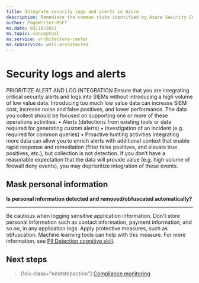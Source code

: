 ```yaml
---
title: Integrate security logs and alerts in Azure
description: Remediate the common risks identified by Azure Security Center.
author: PageWriter-MSFT
ms.date: 03/18/2021
ms.topic: conceptual
ms.service: architecture-center
ms.subservice: well-architected
---
```


# Security logs and alerts 

PRIORITIZE ALERT AND LOG INTEGRATION
Ensure that you are integrating critical security alerts and logs into SIEMs without introducing a high volume of low value data. 
Introducing too much low value data can increase SIEM cost, increase noise and false positives, and lower performance. 
The data you collect should be focused on supporting one or more of these operations activities:
•	Alerts (detections from existing tools or data required for generating custom alerts)
•	Investigation of an incident (e.g. required for common queries)
•	Proactive hunting activities
Integrating more data can allow you to enrich alerts with additional context that enable rapid response and remediation (filter false positives, and elevate true positives, etc.), but collection is not detection. If you don’t have a reasonable expectation that the data will provide value (e.g. high volume of firewall deny events), you may deprioritize integration of these events. 

## Mask personal information

**Is personal information detected and removed/obfuscated automatically?**
***

Be cautious when logging sensitive application information. Don't store  personal information such as contact information, payment information, and so on, in any application logs. Apply protective measures, such as obfuscation. Machine learning tools can help with this measure. For more information, see [PII Detection cognitive skill](/azure/search/cognitive-search-skill-pii-detection).


## Next steps
> [!div class="nextstepaction"]
> [Compliance monitoring](monitor-audit.md)